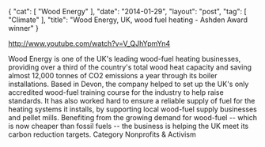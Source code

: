 {
   "cat": [
      "Wood Energy"
   ],
   "date": "2014-01-29",
   "layout": "post",
   "tag": [
      "Climate"
   ],
   "title": "Wood Energy, UK, wood fuel heating - Ashden Award winner"
}

http://www.youtube.com/watch?v=V_QJhYpmYn4  

Wood Energy is one of the UK's leading wood-fuel heating businesses, providing over a third of the country's total wood heat capacity and saving almost 12,000 tonnes of CO2 emissions a year through its boiler installations. Based in Devon, the company helped to set up the UK's only accredited wood-fuel training course for the industry to help raise standards. It has also worked hard to ensure a reliable supply of fuel for the heating systems it installs, by supporting local wood-fuel supply businesses and pellet mills. Benefiting from the growing demand for wood-fuel -- which is now cheaper than fossil fuels -- the business is helping the UK meet its carbon reduction targets.
Category
Nonprofits & Activism